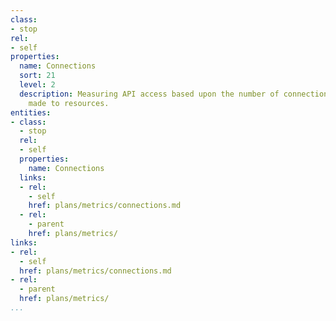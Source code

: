 ```yaml
---
class:
- stop
rel:
- self
properties:
  name: Connections
  sort: 21
  level: 2
  description: Measuring API access based upon the number of connections or threads
    made to resources.
entities:
- class:
  - stop
  rel:
  - self
  properties:
    name: Connections
  links:
  - rel:
    - self
    href: plans/metrics/connections.md
  - rel:
    - parent
    href: plans/metrics/
links:
- rel:
  - self
  href: plans/metrics/connections.md
- rel:
  - parent
  href: plans/metrics/
...
```

